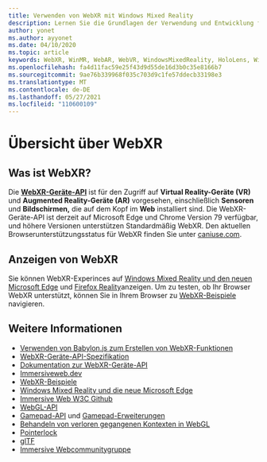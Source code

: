 ```yaml
---
title: Verwenden von WebXR mit Windows Mixed Reality
description: Lernen Sie die Grundlagen der Verwendung und Entwicklung für WebXR-Anwendungen kennen, die auf Windows Mixed Reality immersiven Headsets ausgeführt werden.
author: yonet
ms.author: ayyonet
ms.date: 04/10/2020
ms.topic: article
keywords: WebXR, WinMR, WebAR, WebVR, WindowsMixedReality, HoloLens, Windows Mixed Reality, Web VR, Web xr, Web mr, web ar, 360, 360 Video, 360 Videos, 360 Foto, 360 Fotos, 360 Inhalte, immersives Web, immersiveweb, IW
ms.openlocfilehash: fa4d11fac59e25f43d9d55de16d3b0c35e8166b7
ms.sourcegitcommit: 9ae76b339968f035c703d9c1fe57ddecb33198e3
ms.translationtype: MT
ms.contentlocale: de-DE
ms.lasthandoff: 05/27/2021
ms.locfileid: "110600109"
---
```

# <a name="webxr-overview"></a>Übersicht über WebXR

## <a name="what-is-webxr"></a>Was ist WebXR?

Die [**WebXR-Geräte-API**](https://www.w3.org/TR/webxr/) ist für den Zugriff auf **Virtual Reality-Geräte (VR)** und **Augmented Reality-Geräte (AR)** vorgesehen, einschließlich **Sensoren** und **Bildschirmen,** die auf dem Kopf im **Web** installiert sind. Die WebXR-Geräte-API ist derzeit auf Microsoft Edge und Chrome Version 79 verfügbar, und höhere Versionen unterstützen Standardmäßig WebXR. Den aktuellen Browserunterstützungsstatus für WebXR finden Sie unter [caniuse.com](https://caniuse.com/#search=webxr).

## <a name="viewing-webxr"></a>Anzeigen von WebXR

Sie können WebXR-Experinces auf [Windows Mixed Reality und den neuen Microsoft Edge](../../whats-new/new-microsoft-edge.md) und [Firefox Reality](https://mixedreality.mozilla.org/firefox-reality/)anzeigen.
Um zu testen, ob Ihr Browser WebXR unterstützt, können Sie in Ihrem Browser zu [WebXR-Beispiele](https://immersive-web.github.io/webxr-samples/) navigieren.

## <a name="see-also"></a>Weitere Informationen

* [Verwenden von Babylon.js zum Erstellen von WebXR-Funktionen](./tutorials/babylonjs-webxr-helloworld/introduction-01.md)
* [WebXR-Geräte-API-Spezifikation](https://immersive-web.github.io/webxr/)
* [Dokumentation zur WebXR-Geräte-API](https://developer.mozilla.org/en-US/docs/Web/API/WebXR_Device_API)
* [Immersiveweb.dev](https://immersiveweb.dev/)
* [WebXR-Beispiele](https://immersive-web.github.io/webxr-samples/)
* [Windows Mixed Reality und die neue Microsoft Edge](../../whats-new/new-microsoft-edge.md)
* [Immersive Web W3C Github](https://github.com/immersive-web)
* [WebGL-API](/previous-versions/windows/internet-explorer/ie-developer/dev-guides/bg182648(v=vs.85))
* [Gamepad-API](https://msdn.microsoft.com/library/dn743630(v=vs.85).aspx) und [Gamepad-Erweiterungen](https://w3c.github.io/gamepad/extensions.html)
* [Behandeln von verloren gegangenen Kontexten in WebGL](https://www.khronos.org/webgl/wiki/HandlingContextLost)
* [Pointerlock](https://www.w3.org/TR/pointerlock/)
* [glTF](https://www.khronos.org/gltf)
* [Immersive Webcommunitygruppe](https://www.w3.org/community/immersive-web/)